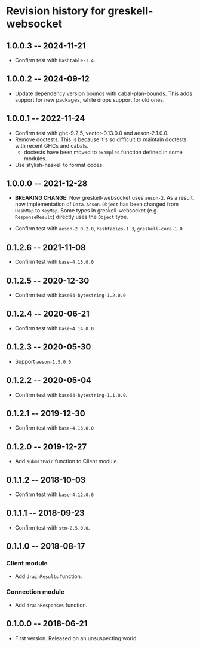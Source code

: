 # Revision history for greskell-websocket

## 1.0.0.3  -- 2024-11-21

* Confirm test with `hashtable-1.4`.

## 1.0.0.2  -- 2024-09-12

* Update dependency version bounds with cabal-plan-bounds.
  This adds support for new packages, while drops support for old ones.

## 1.0.0.1  -- 2022-11-24

* Confirm test with ghc-9.2.5, vector-0.13.0.0 and aeson-2.1.0.0.
* Remove doctests. This is because it's so difficult to maintain doctests with recent GHCs and cabals.
  * doctests have been moved to `examples` function defined in some modules.
* Use stylish-haskell to format codes.

## 1.0.0.0  -- 2021-12-28

* **BREAKING CHANGE**: Now greskell-websocket uses `aeson-2`.
  As a result, now implementation of `Data.Aeson.Object` has been changed from `HashMap` to `KeyMap`.
  Some types in greskell-websocket (e.g. `ResponseResult`) directly uses the `Object` type.

* Confirm test with `aeson-2.0.2.0`, `hashtables-1.3`, `greskell-core-1.0`.

## 0.1.2.6  -- 2021-11-08

* Confirm test with `base-4.15.0.0`

## 0.1.2.5  -- 2020-12-30

* Confirm test with `base64-bytestring-1.2.0.0`

## 0.1.2.4  -- 2020-06-21

* Confirm test with `base-4.14.0.0`.

## 0.1.2.3  -- 2020-05-30

* Support `aeson-1.5.0.0`.

## 0.1.2.2  -- 2020-05-04

* Confirm test with `base64-bytestring-1.1.0.0`.

## 0.1.2.1  -- 2019-12-30

* Confirm test with `base-4.13.0.0`

## 0.1.2.0  -- 2019-12-27

* Add `submitPair` function to Client module.

## 0.1.1.2  -- 2018-10-03

* Confirm test with `base-4.12.0.0`


## 0.1.1.1  -- 2018-09-23

* Confirm test with `stm-2.5.0.0`.


## 0.1.1.0  -- 2018-08-17

### Client module

* Add `drainResults` function.

### Connection module

* Add `drainResponses` function.


## 0.1.0.0  -- 2018-06-21

* First version. Released on an unsuspecting world.

